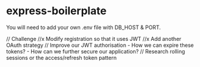 # express-boilerplate
You will need to add your own .env file with DB_HOST & PORT.


// Challenge
//x Modify registration so that it uses JWT
//x Add another OAuth strategy
// Improve our JWT authorisation
    - How we can expire these tokens?
    - How can we further secure our application?
// Research rolling sessions or the access/refresh token pattern